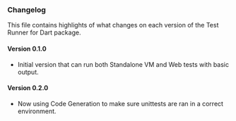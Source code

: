 ### Changelog ###

This file contains highlights of what changes on each version of the Test Runner for Dart package.

#### Version 0.1.0 ####

- Initial version that can run both Standalone VM and Web tests with basic output.

#### Version 0.2.0 ####

- Now using Code Generation to make sure unittests are ran in a correct environment.
